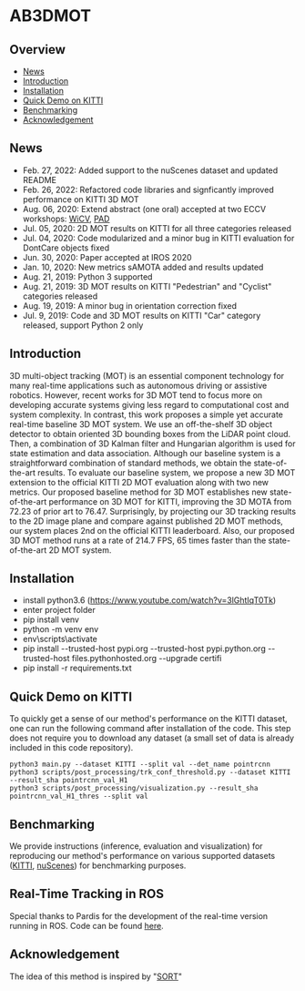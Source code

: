 # AB3DMOT


## Overview

- [News](#news)
- [Introduction](#introduction)
- [Installation](#installation)
- [Quick Demo on KITTI](#quick-demo-on-kitti)
- [Benchmarking](#benchmarking)
- [Acknowledgement](#acknowledgement)

## News

- Feb. 27, 2022: Added support to the nuScenes dataset and updated README
- Feb. 26, 2022: Refactored code libraries and signficantly improved performance on KITTI 3D MOT
- Aug. 06, 2020: Extend abstract (one oral) accepted at two ECCV workshops: [WiCV](https://sites.google.com/view/wicvworkshop-eccv2020/), [PAD](https://sites.google.com/view/pad2020/accepted-papers?authuser=0)
- Jul. 05, 2020: 2D MOT results on KITTI for all three categories released
- Jul. 04, 2020: Code modularized and a minor bug in KITTI evaluation for DontCare objects fixed
- Jun. 30, 2020: Paper accepted at IROS 2020
- Jan. 10, 2020: New metrics sAMOTA added and results updated
- Aug. 21, 2019: Python 3 supported
- Aug. 21, 2019: 3D MOT results on KITTI "Pedestrian" and "Cyclist" categories released
- Aug. 19, 2019: A minor bug in orientation correction fixed
- Jul. 9, 2019: Code and 3D MOT results on KITTI "Car" category released, support Python 2 only

## Introduction

3D multi-object tracking (MOT) is an essential component technology for many real-time applications such as autonomous driving or assistive robotics. However, recent works for 3D MOT tend to focus more on developing accurate systems giving less regard to computational cost and system complexity. In contrast, this work proposes a simple yet accurate real-time baseline 3D MOT system. We use an off-the-shelf 3D object detector to obtain oriented 3D bounding boxes from the LiDAR point cloud. Then, a combination of 3D Kalman filter and Hungarian algorithm is used for state estimation and data association. Although our baseline system is a straightforward combination of standard methods, we obtain the state-of-the-art results. To evaluate our baseline system, we propose a new 3D MOT extension to the official KITTI 2D MOT evaluation along with two new metrics. Our proposed baseline method for 3D MOT establishes new state-of-the-art performance on 3D MOT for KITTI, improving the 3D MOTA from 72.23 of prior art to 76.47. Surprisingly, by projecting our 3D tracking results to the 2D image plane and compare against published 2D MOT methods, our system places 2nd on the official KITTI leaderboard. Also, our proposed 3D MOT method runs at a rate of 214.7 FPS, 65 times faster than the state-of-the-art 2D MOT system. 

## Installation

- install python3.6 (https://www.youtube.com/watch?v=3lGhtIqT0Tk)
- enter project folder
- pip install venv
- python -m venv env
- env\scripts\activate
- pip install --trusted-host pypi.org --trusted-host pypi.python.org --trusted-host files.pythonhosted.org --upgrade certifi
- pip install -r requirements.txt

## Quick Demo on KITTI

To quickly get a sense of our method's performance on the KITTI dataset, one can run the following command after installation of the code. This step does not require you to download any dataset (a small set of data is already included in this code repository).

```
python3 main.py --dataset KITTI --split val --det_name pointrcnn
python3 scripts/post_processing/trk_conf_threshold.py --dataset KITTI --result_sha pointrcnn_val_H1
python3 scripts/post_processing/visualization.py --result_sha pointrcnn_val_H1_thres --split val
```

## Benchmarking

We provide instructions (inference, evaluation and visualization) for reproducing our method's performance on various supported datasets ([KITTI](docs/KITTI.md), [nuScenes](docs/nuScenes.md)) for benchmarking purposes. 

## Real-Time Tracking in ROS

Special thanks to Pardis for the development of the real-time version running in ROS. Code can be found [here](https://github.com/PardisTaghavi/real_time_tracking_AB3DMOT).

## Acknowledgement

The idea of this method is inspired by "[SORT](https://github.com/abewley/sort)"

